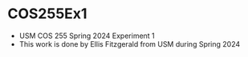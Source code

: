 # COS255Ex1
- USM COS 255 Spring 2024 Experiment 1
- This work is done by Ellis Fitzgerald from USM during Spring 2024

